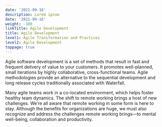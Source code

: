 ```yaml
---
date: '2021-09-16'
description: Lorem ipsum
date: '2021-09-16'
weight: -100
linkTitle: Agile Development
title: Agile Development
level1: Agile Transformation and Practices
level2: Agile Development
toppage: true
---
```


Agile software development is a set of methods that result in fast and frequent delivery of value to your customers. It promotes well-planned, small iterations by highly collaborative, cross-functional teams. Agile methodologies provide an alternative to the sequential development and long release cycles traditionally associated with Waterfall.

Many agile teams work in a co-located environment, which helps foster healthy team dynamics. The shift to remote working brings a host of new challenges. We’re all aware that remote working in some form is here to stay. Although the benefits for organizations are huge, we must also recognize and address the challenges remote working brings—to mental well-being, collaboration and productivity.